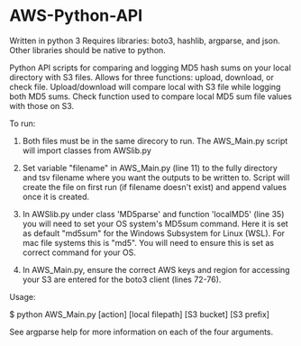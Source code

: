 # AWS-Python-API

Written in python 3
Requires libraries: boto3, hashlib, argparse, and json.  Other libraries should be native to python.

Python API scripts for comparing and logging MD5 hash sums on your local directory with S3 files. Allows for three functions: upload, download, or check file.  Upload/download will compare local with S3 file while logging both MD5 sums.  Check function used to compare local MD5 sum file values with those on S3.

To run:

1. Both files must be in the same direcory to run.  The AWS_Main.py script will import classes from AWSlib.py

2. Set variable "filename" in AWS_Main.py (line 11) to the fully directory and tsv filename where you want the outputs to be written to.  Script will create the file on first run (if filename doesn't exist) and append values once it is created.

3. In AWSlib.py under class 'MD5parse' and function 'localMD5' (line 35) you will need to set your OS system's MD5sum command.  Here it is set as default "md5sum" for the Windows Subsystem for Linux (WSL).  For mac file systems this is "md5".  You will need to ensure this is set as correct command for your OS.

4. In AWS_Main.py, ensure the correct AWS keys and region for accessing your S3 are entered for the boto3 client (lines 72-76).  

Usage:

$ python AWS_Main.py [action] [local filepath] [S3 bucket] [S3 prefix]
  
See argparse help for more information on each of the four arguments.
